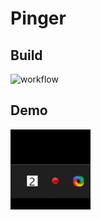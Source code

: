 # Pinger

## Build 

![workflow](https://github.com/usermisterfive/Pinger/actions/workflows/maven.yml/badge.svg)

## Demo

![video](./demo.gif)
